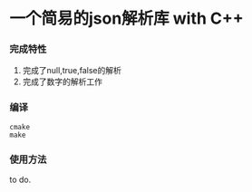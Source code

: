 # 一个简易的json解析库 with C++

### 完成特性
1. 完成了null,true,false的解析
2. 完成了数字的解析工作

### 编译
```
cmake
make
```

### 使用方法
to do.
